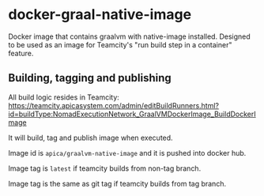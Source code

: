 # docker-graal-native-image
Docker image that contains graalvm with native-image installed.
Designed to be used as an image for Teamcity's "run build step in a container" feature.

## Building, tagging and publishing
All build logic resides in Teamcity: https://teamcity.apicasystem.com/admin/editBuildRunners.html?id=buildType:NomadExecutionNetwork_GraalVMDockerImage_BuildDockerImage

It will build, tag and publish image when executed.

Image id is `apica/graalvm-native-image` and it is pushed into docker hub.

Image tag is `latest` if teamcity builds from non-tag branch.

Image tag is the same as git tag if teamcity builds from tag branch.
